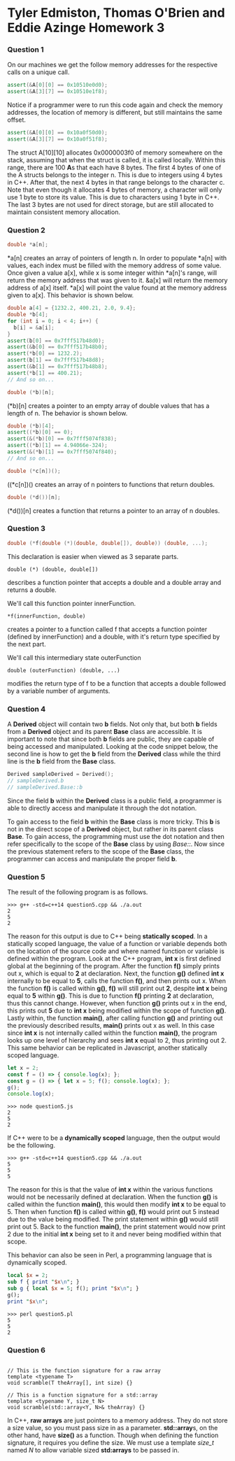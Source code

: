 # Tyler Edmiston, Thomas O'Brien and Eddie Azinge Homework 3

### Question 1

On our machines we get the follow memory addresses for the respective calls on a unique call.
```c++
assert(&A[0][0] == 0x10510e0d0);
assert(&A[3][7] == 0x10510e1f8);
```

Notice if a programmer were to run this code again and check the memory addresses, the location of memory is different, but still maintains the same offset.
```c++
assert(&A[0][0] == 0x10a0f50d0);
assert(&A[3][7] == 0x10a0f51f8);
```

The struct A[10][10] allocates 0x0000003f0 of memory somewhere on the stack, assuming that when the struct is called, it is called locally. Within this range, there are 100 **A**s that each have 8 bytes. The first 4 bytes of one of the A structs belongs to the integer n. This is due to integers using 4 bytes in C++. After that, the next 4 bytes in that range belongs to the character c. Note that even though it allocates 4 bytes of memory, a character will only use 1 byte to store its value. This is due to characters using 1 byte in C++. The last 3 bytes are not used for direct storage, but are still allocated to maintain consistent memory allocation.

### Question 2

```c++
double *a[n];
```

&ast;a[n] creates an array of pointers of length n. In order to populate &ast;a[n] with values, each index must be filled with the memory address of some value. Once given a value a[x], while x is some integer within &ast;a[n]'s range, will return the memory address that was given to it. &a[x] will return the memory address of a[x] itself. &ast;a[x] will point the value found at the memory address given to a[x]. This behavior is shown below.

```c++
double a[4] = {1232.2, 400.21, 2.0, 9.4};
double *b[4];
for (int i = 0; i < 4; i++) {
  b[i] = &a[i];
}
assert(b[0] == 0x7fff517b48d0);
assert(&b[0] == 0x7fff517b48b0);
assert(*b[0] == 1232.2);
assert(b[1] == 0x7fff517b48d8);
assert(&b[1] == 0x7fff517b48b8);
assert(*b[1] == 400.21);
// And so on...
```

```c++
double (*b)[n];
```
(&ast;b)[n] creates a pointer to an empty array of double values that has a length of n. The behavior is shown below.

```c++
double (*b)[4];
assert((*b)[0] == 0);
assert(&(*b)[0] == 0x7fff5074f838);
assert((*b)[1] == 4.94066e-324);
assert(&(*b)[1] == 0x7fff5074f840);
// And so on...
```

```c++
double (*c[n])();
```
((&ast;c[n])() creates an array of n pointers to functions that return doubles.

```c++
double (*d())[n];
```
(&ast;d())[n] creates a function that returns a pointer to an array of n doubles.

### Question 3

```c++
double (*f(double (*)(double, double[]), double)) (double, ...);
```

This declaration is easier when viewed as 3 separate parts.

`double (*) (double, double[])`

describes a function pointer that accepts a double and a double array and returns a double.

We'll call this function pointer innerFunction.

`*f(innerFunction, double)`

creates a pointer to a function called f that accepts a function pointer (defined by innerFunction) and a double, with it's return type specified by the next part.

We'll call this intermediary state outerFunction

`double (outerFunction) (double, ...)`

modifies the return type of f to be a function that accepts a double followed by a variable number of arguments.

### Question 4

A **Derived** object will contain two **b** fields. Not only that, but both **b** fields from a **Derived** object and its parent **Base** class are accessible. It is important to note that since both **b** fields are public, they are capable of being accessed and manipulated. Looking at the code snippet below, the second line is how to get the **b** field from the **Derived** class while the third line is the **b** field from the **Base** class.

```c++
Derived sampleDerived = Derived();
// sampleDerived.b
// sampleDerived.Base::b
```
Since the field **b** within the **Derived** class is a public field, a programmer is able to directly access and manipulate it through the dot notation.

To gain access to the field **b** within the **Base** class is more tricky. This **b** is not in the direct scope of a **Derived** object, but rather in its parent class **Base**. To gain access, the programming must use the dot notation and then refer specifically to the scope of the **Base** class by using _Base::_. Now since the previous statement refers to the scope of the **Base** class, the programmer can access and manipulate the proper field **b**.

### Question 5

The result of the following program is as follows.
```shell
>>> g++ -std=c++14 question5.cpp && ./a.out
2
5
2
```

The reason for this output is due to C++ being **statically scoped**. In a statically scoped language, the value of a function or variable depends both on the location of the source code and where named function or variable is defined within the program. Look at the C++ program, **int x** is first defined global at the beginning of the program. After the function **f()** simply prints out x, which is equal to **2** at declaration. Next, the function **g()** defined **int x** internally to be equal to **5**, calls the function **f()**, and then prints out x. When the function **f()** is called within **g()**, **f()** will still print out **2**, despite **int x** being equal to **5** within **g()**. This is due to function **f()** printing **2** at declaration, thus this cannot change. However, when function **g()** prints out x in the end, this prints out **5** due to **int x** being modified within the scope of function **g()**. Lastly within, the function **main()**, after calling function **g()** and printing out the previously described results, **main()** prints out x as well. In this case since **int x** is not internally called within the function **main()**, the program looks up one level of hierarchy and sees **int x** equal to 2, thus printing out 2. This same behavior can be replicated in Javascript, another statically scoped language.

```js
let x = 2;
const f = () => { console.log(x); };
const g = () => { let x = 5; f(); console.log(x); };
g();
console.log(x);
```
```shell
>>> node question5.js
2
5
2
```

If C++ were to be a **dynamically scoped** language, then the output would be the following.

```shell
>>> g++ -std=c++14 question5.cpp && ./a.out
5
5
5
```

The reason for this is that the value of **int x** within the various functions would not be necessarily defined at declaration. When the function **g()** is called within the function **main()**, this would then modify **int x** to be equal to 5. Then when function **f()** is called within **g()**, **f()** would print out 5 instead due to the value being modified. The print statement within **g()** would still print out 5. Back to the function **main()**, the print statement would now print 2 due to the initial **int x** being set to it and never being modified within that scope.

This behavior can also be seen in Perl, a programming language that is dynamically scoped.

```perl
local $x = 2;
sub f { print "$x\n"; }
sub g { local $x = 5; f(); print "$x\n"; }
g();
print "$x\n";
```
```shell
>>> perl question5.pl
5
5
2
```

### Question 6

```

// This is the function signature for a raw array
template <typename T>
void scramble(T theArray[], int size) {}

// This is a function signature for a std::array
template <typename Y, size_t N>
void scramble(std::array<Y, N>& theArray) {}

```

In C++, **raw arrays** are just pointers to a memory address. They do not store a size value, so you must pass size in as a parameter.
**std::array**s, on the other hand, have **size()** as a function. Though when defining the function signature, it requires you define the size. We must use a template *size_t* named *N* to allow variable sized **std:arrays** to be passed in.
